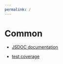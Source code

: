 ```yaml
---
permalink: /
---
```


# Common

- [JSDOC documentation](jsdoc/)

- [test coverage](coverage/lcov-report)
